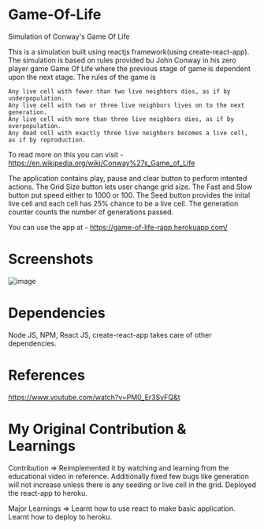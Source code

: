 # Game-Of-Life
Simulation of Conway's Game Of Life

This is a simulation built using reactjs framework(using create-react-app). The simulation is based on rules provided bu John Conway in his zero player game Game Of Life where the previous stage of game is dependent upon the next stage. The rules of the game is 

    Any live cell with fewer than two live neighbors dies, as if by underpopulation.
    Any live cell with two or three live neighbors lives on to the next generation.
    Any live cell with more than three live neighbors dies, as if by overpopulation.
    Any dead cell with exactly three live neighbors becomes a live cell, as if by reproduction.

To read more on this you can visit - https://en.wikipedia.org/wiki/Conway%27s_Game_of_Life

The application contains play, pause and clear button to perform intented actions. The Grid Size button lets user change grid size. The Fast and Slow button put speed either to 1000 or 100. The Seed button provides the inital live cell and each cell has 25% chance to be a live cell. The generation counter counts the number of generations passed.

You can use the app at - https://game-of-life-rapp.herokuapp.com/

# Screenshots

![image](https://user-images.githubusercontent.com/16362957/53360825-991b7a00-395c-11e9-88bd-346dc6bb4415.png)

# Dependencies
Node JS,
NPM,
React JS,
create-react-app takes care of other dependencies.

# References
https://www.youtube.com/watch?v=PM0_Er3SvFQ&t

# My Original Contribution & Learnings

Contribution =>
Reimplemented it by watching and learning from the educational video in reference.
Additionally fixed few bugs like generation will not increase unless there is any seeding or live cell in the grid.
Deployed the react-app to heroku.

Major Learnings => 
Learnt how to use react to make basic application.
Learnt how to deploy to heroku.
